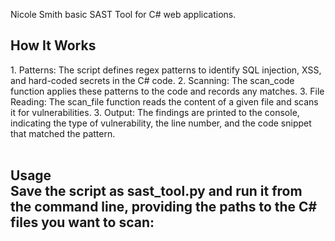 Nicole Smith basic SAST Tool for C# web applications.

<h2>How It Works</h2>
1. Patterns: The script defines regex patterns to identify SQL injection, XSS, and hard-coded secrets in the C# code.
2. Scanning: The scan_code function applies these patterns to the code and records any matches.
3. File Reading: The scan_file function reads the content of a given file and scans it for vulnerabilities.
3. Output: The findings are printed to the console, indicating the type of vulnerability, the line number, and the code snippet that matched the pattern.
<br><br>
<h2>Usage<br>
Save the script as sast_tool.py and run it from the command line, providing the paths to the C# files you want to scan:
